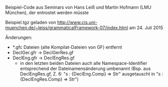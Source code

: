 Beispiel-Code aus Seminars von Hans Leiß und Martin Hofmann (LMU München), der entrostet werden müsste

Beispiel.tgz geladen von
http://www.cis.uni-muenchen.de/~leiss/grammaticalFramework-07/index.html
am 24. Juli 2015

Änderungen:
- \*.gfc Dateien (alte Kompilat-Dateien von GF) entfernt
- DeclGer.gfr -> DeclGerRes.gf
- DeclEng.gfr -> DeclEngRes.gf
    - in den letzten beiden Dateien auch alle Namespace-Identifier entsprechend der Dateinamensänderung umbenannt (Bsp. aus DeclEngRes.gf, Z. 6: "s : {DeclEng.Comp} => Str" ausgetauscht in "s : {DeclEngRes.Comp} => Str")

